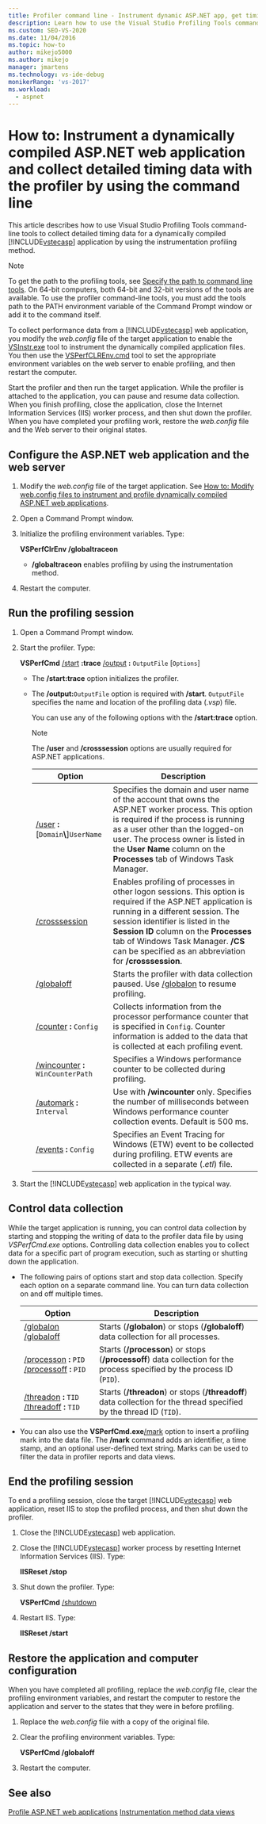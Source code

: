 ```yaml
---
title: Profiler command line - Instrument dynamic ASP.NET app, get timing data
description: Learn how to use the Visual Studio Profiling Tools command-line tools to collect detailed timing data for a dynamically compiled ASP.NET application.
ms.custom: SEO-VS-2020
ms.date: 11/04/2016
ms.topic: how-to
author: mikejo5000
ms.author: mikejo
manager: jmartens
ms.technology: vs-ide-debug
monikerRange: 'vs-2017'
ms.workload: 
  - aspnet
---
```

# How to: Instrument a dynamically compiled ASP.NET web application and collect detailed timing data with the profiler by using the command line

This article describes how to use Visual Studio Profiling Tools command-line tools to collect detailed timing data for a dynamically compiled [!INCLUDE[vstecasp](../code-quality/includes/vstecasp_md.md)] application by using the instrumentation profiling method.

> [!NOTE]
> To get the path to the profiling tools, see [Specify the path to command line tools](../profiling/specifying-the-path-to-profiling-tools-command-line-tools.md). On 64-bit computers, both 64-bit and 32-bit versions of the tools are available. To use the profiler command-line tools, you must add the tools path to the PATH environment variable of the Command Prompt window or add it to the command itself.

To collect performance data from a [!INCLUDE[vstecasp](../code-quality/includes/vstecasp_md.md)] web application, you modify the *web.config* file of the target application to enable the [VSInstr.exe](../profiling/vsinstr.md) tool to instrument the dynamically compiled application files. You then use the [VSPerfCLREnv.cmd](../profiling/vsperfclrenv.md) tool to set the appropriate environment variables on the web server to enable profiling, and then restart the computer.

Start the profiler and then run the target application. While the profiler is attached to the application, you can pause and resume data collection. When you finish profiling, close the application, close the Internet Information Services (IIS) worker process, and then shut down the profiler. When you have completed your profiling work, restore the *web.config* file and the Web server to their original states.

## Configure the ASP.NET web application and the web server

1. Modify the *web.config* file of the target application. See [How to: Modify web.config files to instrument and profile dynamically compiled ASP.NET web applications](../profiling/how-to-modify-web-config-files-to-instrument-dynamically-compiled-aspnet-apps.md).

2. Open a Command Prompt window.

3. Initialize the profiling environment variables. Type:

     **VSPerfClrEnv /globaltraceon**

    - **/globaltraceon** enables profiling by using the instrumentation method.

4. Restart the computer.

## Run the profiling session

1. Open a Command Prompt window.

2. Start the profiler. Type:

     **VSPerfCmd**  [/start](../profiling/start.md) **:trace**  [/output](../profiling/output.md) **:** `OutputFile` [`Options`]

   - The **/start:trace** option initializes the profiler.

   - The **/output:**`OutputFile` option is required with **/start**. `OutputFile` specifies the name and location of the profiling data (.*vsp*) file.

     You can use any of the following options with the **/start:trace** option.

     > [!NOTE]
     > The **/user** and **/crosssession** options are usually required for ASP.NET applications.

     | Option | Description |
     | - | - |
     | [/user](../profiling/user-vsperfcmd.md) **:**[`Domain`**\\**]`UserName` | Specifies the domain and user name of the account that owns the ASP.NET worker process. This option is required if the process is running as a user other than the logged-on user. The process owner is listed in the **User Name** column on the **Processes** tab of Windows Task Manager. |
     | [/crosssession](../profiling/crosssession.md) | Enables profiling of processes in other logon sessions. This option is required if the ASP.NET application is running in a different session. The session identifier is listed in the **Session ID** column on the **Processes** tab of Windows Task Manager. **/CS** can be specified as an abbreviation for **/crosssession**. |
     | [/globaloff](../profiling/globalon-and-globaloff.md) | Starts the profiler with data collection paused. Use [/globalon](../profiling/globalon-and-globaloff.md) to resume profiling. |
     | [/counter](../profiling/counter.md) **:** `Config` | Collects information from the processor performance counter that is specified in `Config`. Counter information is added to the data that is collected at each profiling event. |
     | [/wincounter](../profiling/wincounter.md) **:** `WinCounterPath` | Specifies a Windows performance counter to be collected during profiling. |
     | [/automark](../profiling/automark.md) **:** `Interval` | Use with **/wincounter** only. Specifies the number of milliseconds between Windows performance counter collection events. Default is 500 ms. |
     | [/events](../profiling/events-vsperfcmd.md) **:** `Config` | Specifies an Event Tracing for Windows (ETW) event to be collected during profiling. ETW events are collected in a separate (.*etl*) file. |

3. Start the [!INCLUDE[vstecasp](../code-quality/includes/vstecasp_md.md)] web application in the typical way.

## Control data collection

While the target application is running, you can control data collection by starting and stopping the writing of data to the profiler data file by using *VSPerfCmd.exe* options. Controlling data collection enables you to collect data for a specific part of program execution, such as starting or shutting down the application.

- The following pairs of options start and stop data collection. Specify each option on a separate command line. You can turn data collection on and off multiple times.

    |Option|Description|
    |------------|-----------------|
    |[/globalon /globaloff](../profiling/globalon-and-globaloff.md)|Starts (**/globalon**) or stops (**/globaloff**) data collection for all processes.|
    |[/processon](../profiling/processon-and-processoff.md) **:** `PID` [/processoff](../profiling/processon-and-processoff.md) **:** `PID`|Starts (**/processon**) or stops (**/processoff**) data collection for the process specified by the process ID (`PID`).|
    |[/threadon](../profiling/threadon-and-threadoff.md) **:** `TID` [/threadoff](../profiling/threadon-and-threadoff.md) **:** `TID`|Starts (**/threadon**) or stops (**/threadoff**) data collection for the thread specified by the thread ID (`TID`).|

- You can also use the **VSPerfCmd.exe**[/mark](../profiling/mark.md) option to insert a profiling mark into the data file. The **/mark** command adds an identifier, a time stamp, and an optional user-defined text string. Marks can be used to filter the data in profiler reports and data views.

## End the profiling session

To end a profiling session, close the target [!INCLUDE[vstecasp](../code-quality/includes/vstecasp_md.md)] web application, reset IIS to stop the profiled process, and then shut down the profiler.

1. Close the [!INCLUDE[vstecasp](../code-quality/includes/vstecasp_md.md)] web application.

2. Close the [!INCLUDE[vstecasp](../code-quality/includes/vstecasp_md.md)] worker process by resetting Internet Information Services (IIS). Type:

     **IISReset /stop**

3. Shut down the profiler. Type:

     **VSPerfCmd**  [/shutdown](../profiling/shutdown.md)

4. Restart IIS. Type:

     **IISReset /start**

## Restore the application and computer configuration

When you have completed all profiling, replace the *web.config* file, clear the profiling environment variables, and restart the computer to restore the application and server to the states that they were in before profiling.

1. Replace the *web.config* file with a copy of the original file.

2. Clear the profiling environment variables. Type:

     **VSPerfCmd /globaloff**

3. Restart the computer.

## See also

[Profile ASP.NET web applications](../profiling/command-line-profiling-of-aspnet-web-applications.md)
[Instrumentation method data views](../profiling/instrumentation-method-data-views.md)
